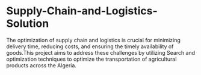 # Supply-Chain-and-Logistics-Solution
The optimization of supply chain and logistics is crucial for minimizing delivery time, reducing  costs, and ensuring the timely availability of goods.This project aims to address these challenges by utilizing Search and  optimization techniques to optimize the transportation of agricultural products across the Algeria. 
